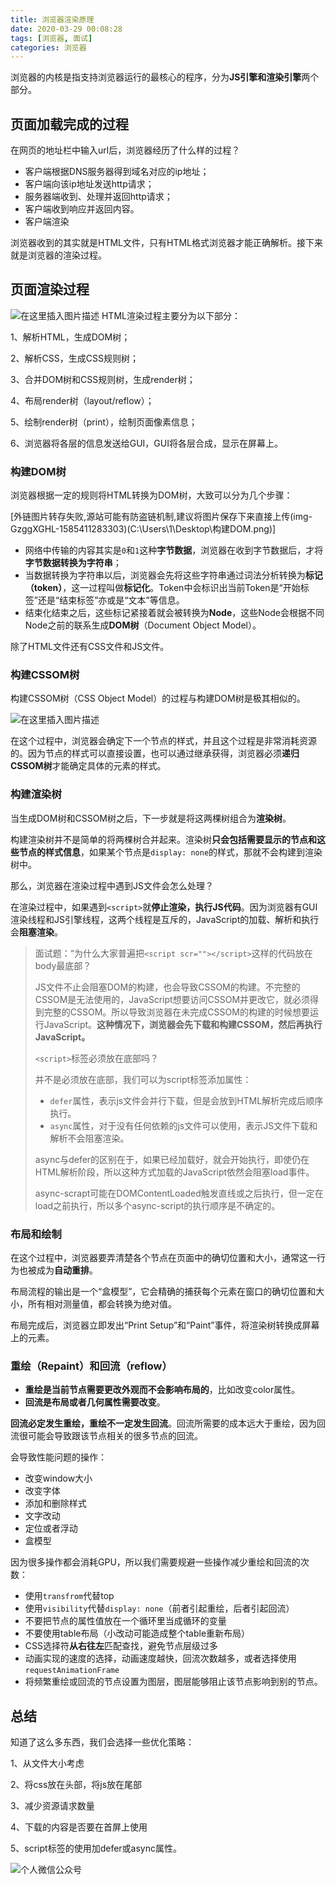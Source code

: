 ```yaml
---
title: 浏览器渲染原理
date: 2020-03-29 00:08:28
tags: [浏览器, 面试]
categories: 浏览器
---
```


浏览器的内核是指支持浏览器运行的最核心的程序，分为**JS引擎和渲染引擎**两个部分。

## 页面加载完成的过程

在网页的地址栏中输入url后，浏览器经历了什么样的过程？

- 客户端根据DNS服务器得到域名对应的ip地址；
- 客户端向该ip地址发送http请求；
- 服务器端收到、处理并返回http请求；
- 客户端收到响应并返回内容。
- 客户端渲染

浏览器收到的其实就是HTML文件，只有HTML格式浏览器才能正确解析。接下来就是浏览器的渲染过程。

## 页面渲染过程

![在这里插入图片描述](https://img-blog.csdnimg.cn/20200329000130172.png)
HTML渲染过程主要分为以下部分：

1、解析HTML，生成DOM树；

2、解析CSS，生成CSS规则树；

3、合并DOM树和CSS规则树，生成render树；

4、布局render树（layout/reflow）；

5、绘制render树（print），绘制页面像素信息；

6、浏览器将各层的信息发送给GUI，GUI将各层合成，显示在屏幕上。

### 构建DOM树

浏览器根据一定的规则将HTML转换为DOM树，大致可以分为几个步骤：

[外链图片转存失败,源站可能有防盗链机制,建议将图片保存下来直接上传(img-GzggXGHL-1585411283303)(C:\Users\1\Desktop\构建DOM.png)]

- 网络中传输的内容其实是`0`和`1`这种**字节数据**，浏览器在收到字节数据后，才将**字节数据转换为字符串**；
- 当数据转换为字符串以后，浏览器会先将这些字符串通过词法分析转换为**标记（token）**，这一过程叫做**标记化**。Token中会标识出当前Token是“开始标签”还是“结束标签”亦或是“文本”等信息。
- 结束化结束之后，这些标记紧接着就会被转换为**Node**，这些Node会根据不同Node之前的联系生成**DOM树**（Document Object Model）。

除了HTML文件还有CSS文件和JS文件。

### 构建CSSOM树

构建CSSOM树（CSS Object Model）的过程与构建DOM树是极其相似的。

![在这里插入图片描述](https://img-blog.csdnimg.cn/20200329000150108.png)

在这个过程中，浏览器会确定下一个节点的样式，并且这个过程是非常消耗资源的。因为节点的样式可以直接设置，也可以通过继承获得，浏览器必须**递归CSSOM树**才能确定具体的元素的样式。

### 构建渲染树

当生成DOM树和CSSOM树之后，下一步就是将这两棵树组合为**渲染树**。

构建渲染树并不是简单的将两棵树合并起来。渲染树**只会包括需要显示的节点和这些节点的样式信息**，如果某个节点是`display: none`的样式，那就不会构建到渲染树中。

那么，浏览器在渲染过程中遇到JS文件会怎么处理？

在渲染过程中，如果遇到`<script>`就**停止渲染，执行JS代码**。因为浏览器有GUI渲染线程和JS引擎线程，这两个线程是互斥的，JavaScript的加载、解析和执行会**阻塞渲染**。

> 面试题：“为什么大家普遍把`<script scr=""></script>`这样的代码放在body最底部？
>
> JS文件不止会阻塞DOM的构建，也会导致CSSOM的构建。不完整的CSSOM是无法使用的，JavaScript想要访问CSSOM并更改它，就必须得到完整的CSSOM。所以导致浏览器在未完成CSSOM的构建的时候想要运行JavaScript。**这种情况下，浏览器会先下载和构建CSSOM，然后再执行JavaScript。**
>
> `<script>`标签必须放在底部吗？
>
> 并不是必须放在底部，我们可以为script标签添加属性：
>
> - `defer`属性，表示js文件会并行下载，但是会放到HTML解析完成后顺序执行。
> - `async`属性，对于没有任何依赖的js文件可以使用，表示JS文件下载和解析不会阻塞渲染。
>
> async与defer的区别在于，如果已经加载好，就会开始执行，即使仍在HTML解析阶段，所以这种方式加载的JavaScript依然会阻塞load事件。
>
> async-scrapt可能在DOMContentLoaded触发直线或之后执行，但一定在load之前执行，所以多个async-script的执行顺序是不确定的。

### 布局和绘制

在这个过程中，浏览器要弄清楚各个节点在页面中的确切位置和大小，通常这一行为也被成为**自动重排**。

布局流程的输出是一个“盒模型”，它会精确的捕获每个元素在窗口的确切位置和大小，所有相对测量值，都会转换为绝对值。

布局完成后，浏览器立即发出“Print Setup”和“Paint”事件，将渲染树转换成屏幕上的元素。

### 重绘（Repaint）和回流（reflow）

- **重绘是当前节点需要更改外观而不会影响布局的**，比如改变color属性。
- **回流是布局或者几何属性需要改变**。

**回流必定发生重绘，重绘不一定发生回流**。回流所需要的成本远大于重绘，因为回流很可能会导致跟该节点相关的很多节点的回流。

会导致性能问题的操作：

- 改变window大小
- 改变字体
- 添加和删除样式
- 文字改动
- 定位或者浮动
- 盒模型

因为很多操作都会消耗GPU，所以我们需要规避一些操作减少重绘和回流的次数：

- 使用`transfrom`代替top
- 使用`visibility`代替`display: none`（前者引起重绘，后者引起回流）
- 不要把节点的属性值放在一个循环里当成循环的变量
- 不要使用table布局（小改动可能造成整个table重新布局）
- CSS选择符**从右往左**匹配查找，避免节点层级过多
- 动画实现的速度的选择，动画速度越快，回流次数越多，或者选择使用`requestAnimationFrame`
- 将频繁重绘或回流的节点设置为图层，图层能够阻止该节点影响到别的节点。

## 总结

知道了这么多东西，我们会选择一些优化策略：

1、从文件大小考虑

2、将css放在头部，将js放在尾部

3、减少资源请求数量

4、下载的内容是否要在首屏上使用

5、script标签的使用加defer或async属性。

![个人微信公众号](https://img-blog.csdnimg.cn/20200329000208175.jpg?x-oss-process=image/watermark,type_ZmFuZ3poZW5naGVpdGk,shadow_10,text_aHR0cHM6Ly9ibG9nLmNzZG4ubmV0L3FxXzQxOTA3ODA2,size_16,color_FFFFFF,t_70)

